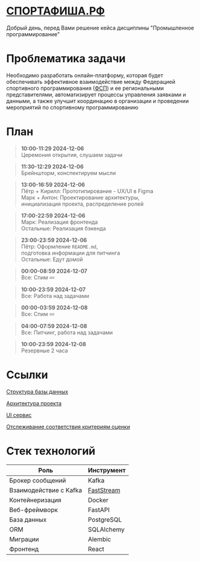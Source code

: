 # [СПОРТАФИША.РФ](https://спортафиша.рф/)

Добрый день, перед Вами решение кейса дисциплины "Промышленное программирование"

# Проблематика задачи

Необходимо разработать онлайн-платформу, которая будет обеспечивать эффективное взаимодействие между Федерацией спортивного программирования ([ФСП](fsp-russia.com)) и ее региональными представителями, автоматизирует процессы управления заявками и данными, а также улучшит координацию в организации и проведении мероприятий по спортивному программированию

# План


> **10:00-11:29 2024-12-06**  
> Церемония открытия, слушаем задачи

> **11:30-12:29 2024-12-06**   
> Брейншторм, конспектируем мысли

> **13:00-16:59 2024-12-06**  
> Пётр + Кирилл: Прототипирование - UX/UI в Figma  
> Марк + Антон: Проектирование архитектуры,  
> инициализация проекта, распределение ролей  

> **17:00-22:59 2024-12-06**  
> Марк: Реализация фронтенда  
> Остальные: Реализация бэкенда

> **23:00-23:59 2024-12-06**  
> Пётр: Оформление `README.md`,  
> подготовка информации для питчинга   
> Остальные: Едут домой

> **00:00-08:59 2024-12-07**  
> Все: Спим 💤

> **10:00-23:59 2024-12-07**  
> Все: Работа над задачами

> **00:00-03:59 2024-12-08**  
> Все: Спим 💤

> **04:00-07:59 2024-12-08**  
> Все: Питчинг, работа над задачами

> **10:00-23:59 2024-12-08**  
> Резервные 2 часа


# Ссылки

[Структура базы данных](https://dbdiagram.io/d/sportprog-ru-6753000be9daa85acae77614)

[Архитектура проекта](https://s.icepanel.io/W0QiY5bPrcDjPu/gr0L)

[UI сервис](https://www.figma.com/design/tIcrsD40svONrjwoM43qtu/%D0%A7%D0%B5%D0%BC%D0%BF_%D1%84%D1%80%D0%BE%D0%BD%D1%82?node-id=0-1&node-type=canvas&t=PRCRotrsQjy6Enzv-0)

[Отслеживание соответствия критериям оценки](https://draw.chat/dc25babtu6whhsfksriledfw4lu6xk:t1alnpybv5hz6k1r0bcd7sn0viie732fmtkj#p1,0,137.22077894232802,r0,s1.7490062499999997,tool=pen)

# Стек технологий

| Роль | Инструмент |
|-------------|--------------|
| Брокер сообщений | Kafka |
| Взаимодействие с Kafka | [FastStream](https://faststream.airt.ai/latest/) |
| Контейнеризация | Docker |
| Веб-фреймворк | FastAPI |
| База данных | PostgreSQL |
| ORM | SQLAlchemy |
| Миграции | Alembic |
| Фронтенд | React |
